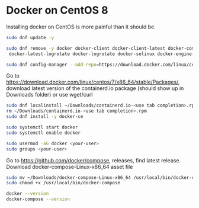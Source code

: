 # Docker on CentOS 8

Installing docker on CentOS is more painful than it should be.


```bash
sudo dnf update -y

sudo dnf remove -y docker docker-client docker-client-latest docker-common docker-latest \
 docker-latest-logrotate docker-logrotate docker-selinux docker-engine-selinux docker-engine

sudo dnf config-manager --add-repo=https://download.docker.com/linux/centos/docker-ce.repo
```

Go to https://download.docker.com/linux/centos/7/x86_64/stable/Packages/, download latest version of the containerd.io package (should show up in Downloads folder) or use wget/curl

```bash
sudo dnf localinstall ~/Downloads/containerd.io-<use tab completion>.rpm
rm ~/Downloads/containerd.io-<use tab completion>.rpm
sudo dnf install -y docker-ce

sudo systemctl start docker
sudo systemctl enable docker

sudo usermod -aG docker <your-user>
sudo groups <your-user>
```

Go to https://github.com/docker/compose, releases, find latest release. Download docker-compose-Linux-x86_64 asset file

```bash
sudo mv ~/Downloads/docker-compose-Linux-x86_64 /usr/local/bin/docker-compose
sudo chmod +x /usr/local/bin/docker-compose

docker --version
docker-compose --version
```
